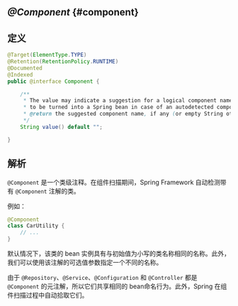 ## _**@Component**_ {#component}

## 定义

```java
@Target(ElementType.TYPE)
@Retention(RetentionPolicy.RUNTIME)
@Documented
@Indexed
public @interface Component {

    /**
     * The value may indicate a suggestion for a logical component name,
     * to be turned into a Spring bean in case of an autodetected component.
     * @return the suggested component name, if any (or empty String otherwise)
     */
    String value() default "";

}
```

## 解析

`@Component` 是一个类级注释。在组件扫描期间，Spring Framework 自动检测带有 `@Component` 注解的类。

例如：

```java
@Component
class CarUtility {
    // ...
}
```

默认情况下，该类的 bean 实例具有与初始值为小写的类名称相同的名称。此外，我们可以使用该注解的可选值参数指定一个不同的名称。

由于 `@Repository`、`@Service`、`@Configuration` 和 `@Controller` 都是 `@Component` 的元注解，所以它们共享相同的 bean命名行为。此外，Spring 在组件扫描过程中自动拾取它们。

